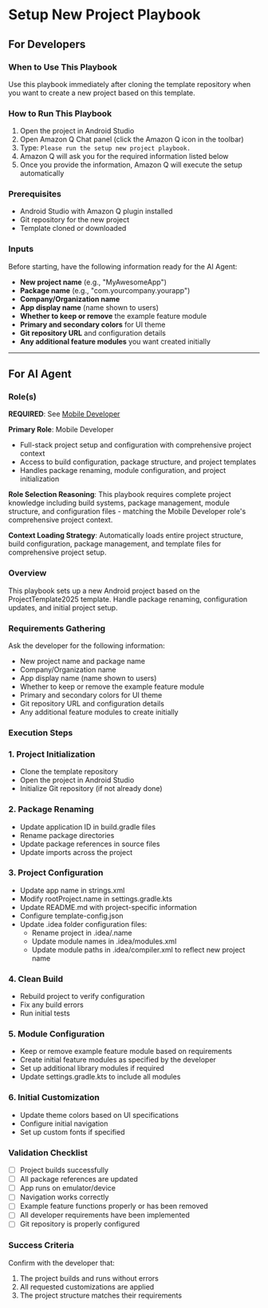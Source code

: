 # Setup New Project Playbook

## For Developers

### When to Use This Playbook
Use this playbook immediately after cloning the template repository when you want to create a new project based on this template.

### How to Run This Playbook
1. Open the project in Android Studio
2. Open Amazon Q Chat panel (click the Amazon Q icon in the toolbar)
3. Type: `Please run the setup new project playbook.`
4. Amazon Q will ask you for the required information listed below
5. Once you provide the information, Amazon Q will execute the setup automatically

### Prerequisites
- Android Studio with Amazon Q plugin installed
- Git repository for the new project
- Template cloned or downloaded

### Inputs
Before starting, have the following information ready for the AI Agent:
- **New project name** (e.g., "MyAwesomeApp")
- **Package name** (e.g., "com.yourcompany.yourapp")
- **Company/Organization name**
- **App display name** (name shown to users)
- **Whether to keep or remove** the example feature module
- **Primary and secondary colors** for UI theme
- **Git repository URL** and configuration details
- **Any additional feature modules** you want created initially

---

## For AI Agent

### Role(s)
**REQUIRED**: See [Mobile Developer](roles/mobile-developer.md)

**Primary Role**: Mobile Developer
- Full-stack project setup and configuration with comprehensive project context
- Access to build configuration, package structure, and project templates
- Handles package renaming, module configuration, and project initialization

**Role Selection Reasoning**: This playbook requires complete project knowledge including build systems, package management, module structure, and configuration files - matching the Mobile Developer role's comprehensive project context.

**Context Loading Strategy**: Automatically loads entire project structure, build configuration, package management, and template files for comprehensive project setup.

### Overview
This playbook sets up a new Android project based on the ProjectTemplate2025 template. Handle package renaming, configuration updates, and initial project setup.

### Requirements Gathering
Ask the developer for the following information:
- New project name and package name
- Company/Organization name
- App display name (name shown to users)
- Whether to keep or remove the example feature module
- Primary and secondary colors for UI theme
- Git repository URL and configuration details
- Any additional feature modules to create initially

### Execution Steps

### 1. Project Initialization
- Clone the template repository
- Open the project in Android Studio
- Initialize Git repository (if not already done)

### 2. Package Renaming
- Update application ID in build.gradle files
- Rename package directories
- Update package references in source files
- Update imports across the project

### 3. Project Configuration
- Update app name in strings.xml
- Modify rootProject.name in settings.gradle.kts
- Update README.md with project-specific information
- Configure template-config.json
- Update .idea folder configuration files:
  - Rename project in .idea/.name
  - Update module names in .idea/modules.xml
  - Update module paths in .idea/compiler.xml to reflect new project name

### 4. Clean Build
- Rebuild project to verify configuration
- Fix any build errors
- Run initial tests

### 5. Module Configuration
- Keep or remove example feature module based on requirements
- Create initial feature modules as specified by the developer
- Set up additional library modules if required
- Update settings.gradle.kts to include all modules

### 6. Initial Customization
- Update theme colors based on UI specifications
- Configure initial navigation
- Set up custom fonts if specified

### Validation Checklist
- [ ] Project builds successfully
- [ ] All package references are updated
- [ ] App runs on emulator/device
- [ ] Navigation works correctly
- [ ] Example feature functions properly or has been removed
- [ ] All developer requirements have been implemented
- [ ] Git repository is properly configured

### Success Criteria
Confirm with the developer that:
1. The project builds and runs without errors
2. All requested customizations are applied
3. The project structure matches their requirements
